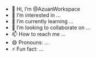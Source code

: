 - 👋 Hi, I’m @AzuanWorkspace
- 👀 I’m interested in ...
- 🌱 I’m currently learning ...
- 💞️ I’m looking to collaborate on ...
- 📫 How to reach me ...
- 😄 Pronouns: ...
- ⚡ Fun fact: ...

<!---
AzuanWorkspace/AzuanWorkspace is a ✨ special ✨ repository because its `README.md` (this file) appears on your GitHub profile.
You can click the Preview link to take a look at your changes.
--->
